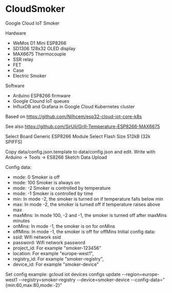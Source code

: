# CloudSmoker
Google Cloud IoT Smoker

Hardware
 * WeMos D1 Mini ESP8266
 * SD1306 128x32 OLED display
 * MAX6675 Thermocouple
 * SSR relay
 * FET
 * Case
 * Electric Smoker
 
Software
 * Arduino ESP8266 firmware
 * Google Clound IoT queues
 * InfluxDB and Grafana in Google Cloud Kubernetes cluster

Based on 
https://github.com/Nilhcem/esp32-cloud-iot-core-k8s

See also
https://github.com/SirUli/Grill-Temperature-ESP8266-MAX6675

Select Board Generic ESP8266 Module
Select Flash Size 512kB (32k SPIFFS)

Copy data/config.json.template to data/config.json and edit.
Write with Arduino -> Tools -> ES8266 Sketch Data Upload

Config data:
 * mode: 0 Smoker is off
 * mode: 100 Smoker is always on
 * mode: -2 Smoker is controlled by temperature
 * mode: -1 Smoker is controlled by time
 * min: In mode -2, the smoker is turned on if temperature falls below min
 * max: In mode -2, the smoker is turned off if temperature raises above max
 * maxMins: In mode 100, -2 and -1, the smoker is turned off after maxMins minutes
 * onMins: In mode -1, the smoker is on for onMins
 * offMins: In mode -1, the smoker is off for offMins
Initial config data: 
 * ssid: Wifi network ssid
 * password: Wifi network password
 * project_id: For example "smoker-123456"
 * location: For example "europe-west1",
 * registry_id: For example "smoker-registry",
 * device_id: For example "smoker-device"

Set config example:
gcloud iot devices configs update --region=europe-west1 --registry=smoker-registry --device=smoker-device --config-data="{min:60,max:80,mode:-2}"

